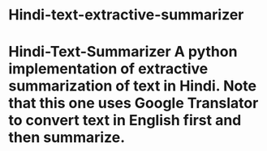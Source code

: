 # Hindi-text-extractive-summarizer
# Hindi-Text-Summarizer A python implementation of extractive summarization of text in Hindi. Note that this one uses Google Translator to convert text in English first and then summarize.
